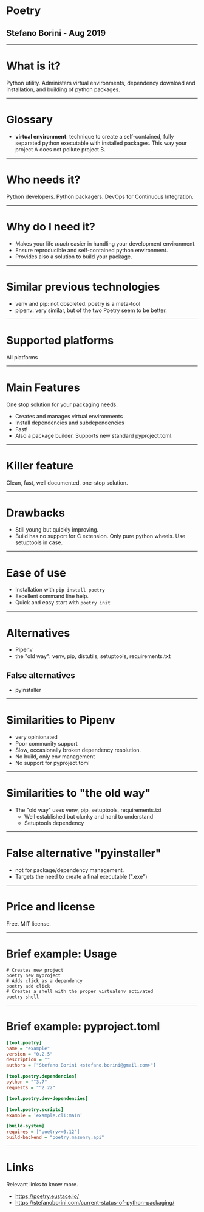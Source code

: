 # Poetry
## Stefano Borini - Aug 2019

---

# What is it?

Python utility. Administers virtual environments, dependency download and installation, and building of python packages.

---

# Glossary

- __virtual environment__: technique to create a self-contained, fully
separated python executable with installed packages. This way your project A
does not pollute project B.

---

# Who needs it?

Python developers. Python packagers. DevOps for Continuous Integration.

---

# Why do I need it?

- Makes your life _much_ easier in handling your development environment.
- Ensure reproducible and self-contained python environment.
- Provides also a solution to build your package.

---

# Similar previous technologies

- venv and pip: not obsoleted. poetry is a meta-tool
- pipenv: very similar, but of the two Poetry seem to be better.

---

# Supported platforms

All platforms

---

# Main Features

One stop solution for your packaging needs.

- Creates and manages virtual environments
- Install dependencies and subdependencies
- Fast!
- Also a package builder. Supports new standard pyproject.toml.

---

# Killer feature

Clean, fast, well documented, one-stop solution.

---

# Drawbacks

- Still young but quickly improving.
- Build has no support for C extension. Only pure python wheels. Use setuptools in case.

---

# Ease of use

- Installation with ``pip install poetry``
- Excellent command line help.
- Quick and easy start with ``poetry init``

---

# Alternatives 

- Pipenv
- the "old way": venv, pip, distutils, setuptools, requirements.txt

## False alternatives

- pyinstaller

---

# Similarities to Pipenv

- very opinionated
- Poor community support
- Slow, occasionally broken dependency resolution.
- No build, only env management
- No support for pyproject.toml

---

# Similarities to "the old way"

- The "old way" uses venv, pip, setuptools, requirements.txt
  - Well established but clunky and hard to understand
  - Setuptools dependency

---

# False alternative "pyinstaller"

- not for package/dependency management.
- Targets the need to create a final executable (".exe")

---

# Price and license

Free. MIT license.

---

# Brief example: Usage

```
# Creates new project
poetry new myproject
# Adds click as a dependency
poetry add click
# Creates a shell with the proper virtualenv activated
poetry shell
```


---

# Brief example: pyproject.toml

```ini
[tool.poetry]
name = "example"
version = "0.2.5"
description = ""
authors = ["Stefano Borini <stefano.borini@gmail.com>"]

[tool.poetry.dependencies]
python = "^3.7"
requests = "^2.22"

[tool.poetry.dev-dependencies]

[tool.poetry.scripts]
example = 'example.cli:main'

[build-system]
requires = ["poetry>=0.12"]
build-backend = "poetry.masonry.api"
```

---

# Links

Relevant links to know more.
- https://poetry.eustace.io/
- https://stefanoborini.com/current-status-of-python-packaging/
